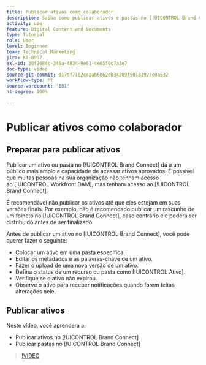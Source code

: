 ```yaml
---
title: Publicar ativos como colaborador
description: Saiba como publicar ativos e pastas no [!UICONTROL Brand Connect] no [!UICONTROL Workfront DAM].
activity: use
feature: Digital Content and Documents
type: Tutorial
role: User
level: Beginner
team: Technical Marketing
jira: KT-8997
exl-id: 30f2684c-345a-4834-9e61-4e65f0c7a3e7
doc-type: video
source-git-commit: d17df7162ccaab6b62db34209f50131927c0a532
workflow-type: ht
source-wordcount: '181'
ht-degree: 100%

---
```


# Publicar ativos como colaborador

## Preparar para publicar ativos

Publicar um ativo ou pasta no [!UICONTROL Brand Connect] dá a um público mais amplo a capacidade de acessar ativos aprovados. É possível que muitas pessoas na sua organização não tenham acesso ao [!UICONTROL Workfront DAM], mas tenham acesso ao [!UICONTROL Brand Connect].

É recomendável não publicar os ativos até que eles estejam em suas versões finais. Por exemplo, não é recomendado publicar um rascunho de um folheto no [!UICONTROL Brand Connect], caso contrário ele poderá ser distribuído antes de ser finalizado.

Antes de publicar um ativo no [!UICONTROL Brand Connect], você pode querer fazer o seguinte:

* Colocar um ativo em uma pasta específica.
* Editar os metadados e as palavras-chave de um ativo.
* Fazer o upload de uma nova versão de um ativo.
* Defina o status de um recurso ou pasta como [!UICONTROL Ativo].
* Verifique se o ativo não expirou.
* Observe o ativo para receber notificações quando forem feitas alterações nele.

## Publicar ativos

Neste vídeo, você aprenderá a:

* Publicar ativos no [!UICONTROL Brand Connect]
* Publicar pastas no [!UICONTROL Brand Connect]

>[!VIDEO](https://video.tv.adobe.com/v/335257/?quality=12&learn=on&enablevpops)
